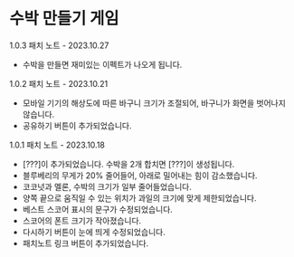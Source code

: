 
# 수박 만들기 게임

1.0.3 패치 노트 - 2023.10.27
- 수박을 만들면 재미있는 이펙트가 나오게 됩니다.

1.0.2 패치 노트 - 2023.10.21
- 모바일 기기의 해상도에 따른 바구니 크기가 조절되어, 바구니가 화면을 벗어나지 않습니다.
- 공유하기 버튼이 추가되었습니다.

1.0.1 패치 노트 - 2023.10.18
- [???]이 추가되었습니다. 수박을 2개 합치면 [???]이 생성됩니다.
- 블루베리의 무게가 20% 줄어들어, 아래로 밀어내는 힘이 감소했습니다.
- 코코넛과 멜론, 수박의 크기가 일부 줄어들었습니다.
- 양쪽 끝으로 움직일 수 있는 위치가 과일의 크기에 맞게 제한되었습니다. 
- 베스트 스코어 표시의 문구가 수정되었습니다.
- 스코어의 폰트 크기가 작아졌습니다.
- 다시하기 버튼이 눈에 띄게 수정되었습니다.
- 패치노트 링크 버튼이 추가되었습니다.